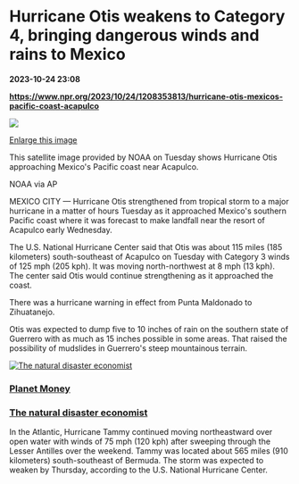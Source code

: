 # Hurricane Otis weakens to Category 4, bringing dangerous winds and rains to Mexico

**2023-10-24 23:08**

**https://www.npr.org/2023/10/24/1208353813/hurricane-otis-mexicos-pacific-coast-acapulco**

 ![](https://media.npr.org/assets/img/2023/10/24/ap23297685383196-f0703d409316b461062aee343c4f3be4fe307d0d-s1100-c50.jpg) 

[Enlarge this image](https://media.npr.org/assets/img/2023/10/24/ap23297685383196-f0703d409316b461062aee343c4f3be4fe307d0d-s1200.jpg)

This satellite image provided by NOAA on Tuesday shows Hurricane Otis approaching Mexico's Pacific coast near Acapulco.

NOAA via AP

MEXICO CITY — Hurricane Otis strengthened from tropical storm to a major hurricane in a matter of hours Tuesday as it approached Mexico's southern Pacific coast where it was forecast to make landfall near the resort of Acapulco early Wednesday.

The U.S. National Hurricane Center said that Otis was about 115 miles (185 kilometers) south-southeast of Acapulco on Tuesday with Category 3 winds of 125 mph (205 kph). It was moving north-northwest at 8 mph (13 kph). The center said Otis would continue strengthening as it approached the coast.

There was a hurricane warning in effect from Punta Maldonado to Zihuatanejo.

Otis was expected to dump five to 10 inches of rain on the southern state of Guerrero with as much as 15 inches possible in some areas. That raised the possibility of mudslides in Guerrero's steep mountainous terrain.

[![The natural disaster economist](https://media.npr.org/assets/img/2023/09/27/tatyana-deryugina-natural-disasters-environmental-risk-economics_sq-9d590f15cc678fdcf490899d571a169c96aaaf43-s100-c15.png)](https://www.npr.org/2023/09/27/1197954148/natural-disasters-environmental-risk-economics)

### [Planet Money](https://www.npr.org/podcasts/510289/planet-money)

### [The natural disaster economist](https://www.npr.org/2023/09/27/1197954148/natural-disasters-environmental-risk-economics)

In the Atlantic, Hurricane Tammy continued moving northeastward over open water with winds of 75 mph (120 kph) after sweeping through the Lesser Antilles over the weekend. Tammy was located about 565 miles (910 kilometers) south-southeast of Bermuda. The storm was expected to weaken by Thursday, according to the U.S. National Hurricane Center.